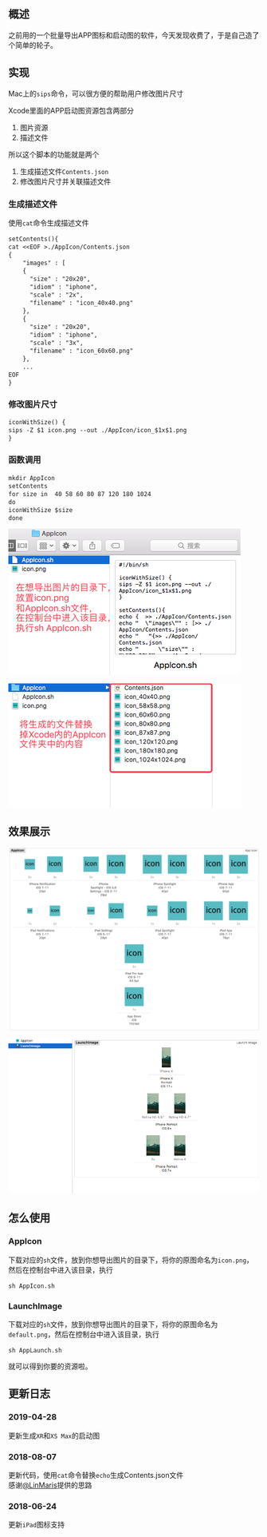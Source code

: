## 概述
之前用的一个批量导出APP图标和启动图的软件，今天发现收费了，于是自己造了个简单的轮子。

## 实现
Mac上的`sips`命令，可以很方便的帮助用户修改图片尺寸

Xcode里面的APP启动图资源包含两部分
1. 图片资源
2. 描述文件

所以这个脚本的功能就是两个
1. 生成描述文件`Contents.json`
2. 修改图片尺寸并关联描述文件

### 生成描述文件
使用`cat`命令生成描述文件

```
setContents(){
cat <<EOF >./AppIcon/Contents.json
{  
    "images" : [
    {
      "size" : "20x20",
      "idiom" : "iphone",
      "scale" : "2x",
      "filename" : "icon_40x40.png"
    },
    {
      "size" : "20x20",
      "idiom" : "iphone",
      "scale" : "3x",
      "filename" : "icon_60x60.png"
    },
    ...
EOF
}
```

### 修改图片尺寸
```
iconWithSize() {
sips -Z $1 icon.png --out ./AppIcon/icon_$1x$1.png
}
```

### 函数调用
```
mkdir AppIcon
setContents
for size in  40 58 60 80 87 120 180 1024
do
iconWithSize $size
done
```

![](./md_res/AppIcon2.png)

![](./md_res/AppIcon3.png)

## 效果展示
![](./md_res/AppIcon.png?123)

![](./md_res/LaunchImage.png)

## 怎么使用
### AppIcon
下载对应的`sh`文件，放到你想导出图片的目录下，将你的原图命名为`icon.png`，然后在控制台中进入该目录，执行
```
sh AppIcon.sh
```

### LaunchImage
下载对应的`sh`文件，放到你想导出图片的目录下，将你的原图命名为`default.png`，然后在控制台中进入该目录，执行
```
sh AppLaunch.sh
```

就可以得到你要的资源啦。

## 更新日志
### 2019-04-28
更新生成`XR`和`XS Max`的启动图
### 2018-08-07 
更新代码，使用`cat`命令替换`echo`生成Contents.json文件  
感谢[@LinMaris](https://github.com/LinMaris)提供的思路

### 2018-06-24
更新`iPad`图标支持
